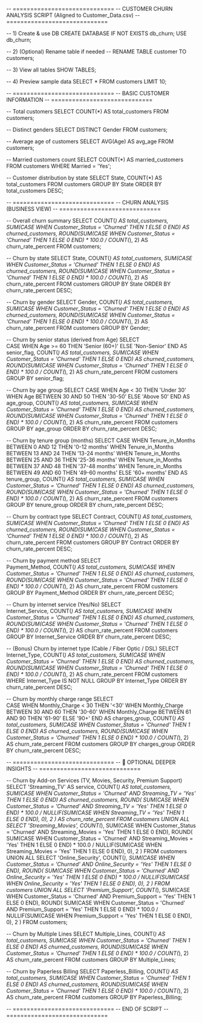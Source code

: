 -- =============================
-- CUSTOMER CHURN ANALYSIS SCRIPT (Aligned to Customer_Data.csv)
-- =============================

-- 1) Create & use DB
CREATE DATABASE IF NOT EXISTS db_churn;
USE db_churn;

-- 2) (Optional) Rename table if needed
-- RENAME TABLE customer TO customers;

-- 3) View all tables
SHOW TABLES;

-- 4) Preview sample data
SELECT * FROM customers LIMIT 10;

-- =============================
-- BASIC CUSTOMER INFORMATION
-- =============================

-- Total customers
SELECT COUNT(*) AS total_customers FROM customers;

-- Distinct genders
SELECT DISTINCT Gender FROM customers;

-- Average age of customers
SELECT AVG(Age) AS avg_age FROM customers;

-- Married customers count
SELECT COUNT(*) AS married_customers FROM customers WHERE Married = 'Yes';

-- Customer distribution by state
SELECT 
    State, 
    COUNT(*) AS total_customers
FROM customers
GROUP BY State
ORDER BY total_customers DESC;

-- =============================
-- CHURN ANALYSIS (BUSINESS VIEW)
-- =============================

-- Overall churn summary
SELECT 
    COUNT(*) AS total_customers,
    SUM(CASE WHEN Customer_Status = 'Churned' THEN 1 ELSE 0 END) AS churned_customers,
    ROUND(SUM(CASE WHEN Customer_Status = 'Churned' THEN 1 ELSE 0 END) * 100.0 / COUNT(*), 2) AS churn_rate_percent
FROM customers;

-- Churn by state
SELECT 
    State,
    COUNT(*) AS total_customers,
    SUM(CASE WHEN Customer_Status = 'Churned' THEN 1 ELSE 0 END) AS churned_customers,
    ROUND(SUM(CASE WHEN Customer_Status = 'Churned' THEN 1 ELSE 0 END) * 100.0 / COUNT(*), 2) AS churn_rate_percent
FROM customers
GROUP BY State
ORDER BY churn_rate_percent DESC;

-- Churn by gender
SELECT 
    Gender,
    COUNT(*) AS total_customers,
    SUM(CASE WHEN Customer_Status = 'Churned' THEN 1 ELSE 0 END) AS churned_customers,
    ROUND(SUM(CASE WHEN Customer_Status = 'Churned' THEN 1 ELSE 0 END) * 100.0 / COUNT(*), 2) AS churn_rate_percent
FROM customers
GROUP BY Gender;

-- Churn by senior status (derived from Age)
SELECT  
    CASE WHEN Age >= 60 THEN 'Senior (60+)' ELSE 'Non-Senior' END AS senior_flag,
    COUNT(*) AS total_customers,
    SUM(CASE WHEN Customer_Status = 'Churned' THEN 1 ELSE 0 END) AS churned_customers,
    ROUND(SUM(CASE WHEN Customer_Status = 'Churned' THEN 1 ELSE 0 END) * 100.0 / COUNT(*), 2) AS churn_rate_percent
FROM customers
GROUP BY senior_flag;

-- Churn by age group
SELECT 
    CASE 
        WHEN Age < 30 THEN 'Under 30'
        WHEN Age BETWEEN 30 AND 50 THEN '30-50'
        ELSE 'Above 50'
    END AS age_group,
    COUNT(*) AS total_customers,
    SUM(CASE WHEN Customer_Status = 'Churned' THEN 1 ELSE 0 END) AS churned_customers,
    ROUND(SUM(CASE WHEN Customer_Status = 'Churned' THEN 1 ELSE 0 END) * 100.0 / COUNT(*), 2) AS churn_rate_percent
FROM customers
GROUP BY age_group
ORDER BY churn_rate_percent DESC;

-- Churn by tenure group (months)
SELECT 
    CASE 
        WHEN Tenure_in_Months BETWEEN 0 AND 12 THEN '0-12 months'
        WHEN Tenure_in_Months BETWEEN 13 AND 24 THEN '13-24 months'
        WHEN Tenure_in_Months BETWEEN 25 AND 36 THEN '25-36 months'
        WHEN Tenure_in_Months BETWEEN 37 AND 48 THEN '37-48 months'
        WHEN Tenure_in_Months BETWEEN 49 AND 60 THEN '49-60 months'
        ELSE '60+ months'
    END AS tenure_group,
    COUNT(*) AS total_customers,
    SUM(CASE WHEN Customer_Status = 'Churned' THEN 1 ELSE 0 END) AS churned_customers,
    ROUND(SUM(CASE WHEN Customer_Status = 'Churned' THEN 1 ELSE 0 END) * 100.0 / COUNT(*), 2) AS churn_rate_percent
FROM customers
GROUP BY tenure_group
ORDER BY churn_rate_percent DESC;

-- Churn by contract type
SELECT 
    Contract,
    COUNT(*) AS total_customers,
    SUM(CASE WHEN Customer_Status = 'Churned' THEN 1 ELSE 0 END) AS churned_customers,
    ROUND(SUM(CASE WHEN Customer_Status = 'Churned' THEN 1 ELSE 0 END) * 100.0 / COUNT(*), 2) AS churn_rate_percent
FROM customers
GROUP BY Contract
ORDER BY churn_rate_percent DESC;

-- Churn by payment method
SELECT  
    Payment_Method,
    COUNT(*) AS total_customers,
    SUM(CASE WHEN Customer_Status = 'Churned' THEN 1 ELSE 0 END) AS churned_customers,
    ROUND(SUM(CASE WHEN Customer_Status = 'Churned' THEN 1 ELSE 0 END) * 100.0 / COUNT(*), 2) AS churn_rate_percent
FROM customers
GROUP BY Payment_Method
ORDER BY churn_rate_percent DESC;

-- Churn by internet service (Yes/No)
SELECT  
    Internet_Service,
    COUNT(*) AS total_customers,
    SUM(CASE WHEN Customer_Status = 'Churned' THEN 1 ELSE 0 END) AS churned_customers,
    ROUND(SUM(CASE WHEN Customer_Status = 'Churned' THEN 1 ELSE 0 END) * 100.0 / COUNT(*), 2) AS churn_rate_percent
FROM customers
GROUP BY Internet_Service
ORDER BY churn_rate_percent DESC;

-- (Bonus) Churn by internet type (Cable / Fiber Optic / DSL)
SELECT  
    Internet_Type,
    COUNT(*) AS total_customers,
    SUM(CASE WHEN Customer_Status = 'Churned' THEN 1 ELSE 0 END) AS churned_customers,
    ROUND(SUM(CASE WHEN Customer_Status = 'Churned' THEN 1 ELSE 0 END) * 100.0 / COUNT(*), 2) AS churn_rate_percent
FROM customers
WHERE Internet_Type IS NOT NULL
GROUP BY Internet_Type
ORDER BY churn_rate_percent DESC;

-- Churn by monthly charge range
SELECT  
    CASE 
        WHEN Monthly_Charge < 30 THEN '<30'
        WHEN Monthly_Charge BETWEEN 30 AND 60 THEN '30-60'
        WHEN Monthly_Charge BETWEEN 61 AND 90 THEN '61-90'
        ELSE '90+'
    END AS charges_group,
    COUNT(*) AS total_customers,
    SUM(CASE WHEN Customer_Status = 'Churned' THEN 1 ELSE 0 END) AS churned_customers,
    ROUND(SUM(CASE WHEN Customer_Status = 'Churned' THEN 1 ELSE 0 END) * 100.0 / COUNT(*), 2) AS churn_rate_percent
FROM customers
GROUP BY charges_group
ORDER BY churn_rate_percent DESC;

-- =============================
-- 📌 OPTIONAL DEEPER INSIGHTS
-- =============================

-- Churn by Add-on Services (TV, Movies, Security, Premium Support)
SELECT 
    'Streaming_TV' AS service,
    COUNT(*) AS total_customers,
    SUM(CASE WHEN Customer_Status = 'Churned' AND Streaming_TV = 'Yes' THEN 1 ELSE 0 END) AS churned_customers,
    ROUND(
        SUM(CASE WHEN Customer_Status = 'Churned' AND Streaming_TV = 'Yes' THEN 1 ELSE 0 END) 
        * 100.0 / NULLIF(SUM(CASE WHEN Streaming_TV = 'Yes' THEN 1 ELSE 0 END), 0), 2
    ) AS churn_rate_percent
FROM customers
UNION ALL
SELECT 
    'Streaming_Movies',
    COUNT(*),
    SUM(CASE WHEN Customer_Status = 'Churned' AND Streaming_Movies = 'Yes' THEN 1 ELSE 0 END),
    ROUND(
        SUM(CASE WHEN Customer_Status = 'Churned' AND Streaming_Movies = 'Yes' THEN 1 ELSE 0 END) 
        * 100.0 / NULLIF(SUM(CASE WHEN Streaming_Movies = 'Yes' THEN 1 ELSE 0 END), 0), 2
    )
FROM customers
UNION ALL
SELECT 
    'Online_Security',
    COUNT(*),
    SUM(CASE WHEN Customer_Status = 'Churned' AND Online_Security = 'Yes' THEN 1 ELSE 0 END),
    ROUND(
        SUM(CASE WHEN Customer_Status = 'Churned' AND Online_Security = 'Yes' THEN 1 ELSE 0 END) 
        * 100.0 / NULLIF(SUM(CASE WHEN Online_Security = 'Yes' THEN 1 ELSE 0 END), 0), 2
    )
FROM customers
UNION ALL
SELECT 
    'Premium_Support',
    COUNT(*),
    SUM(CASE WHEN Customer_Status = 'Churned' AND Premium_Support = 'Yes' THEN 1 ELSE 0 END),
    ROUND(
        SUM(CASE WHEN Customer_Status = 'Churned' AND Premium_Support = 'Yes' THEN 1 ELSE 0 END) 
        * 100.0 / NULLIF(SUM(CASE WHEN Premium_Support = 'Yes' THEN 1 ELSE 0 END), 0), 2
    )
FROM customers;

-- Churn by Multiple Lines
SELECT 
    Multiple_Lines,
    COUNT(*) AS total_customers,
    SUM(CASE WHEN Customer_Status = 'Churned' THEN 1 ELSE 0 END) AS churned_customers,
    ROUND(SUM(CASE WHEN Customer_Status = 'Churned' THEN 1 ELSE 0 END) * 100.0 / COUNT(*), 2) AS churn_rate_percent
FROM customers
GROUP BY Multiple_Lines;

-- Churn by Paperless Billing
SELECT 
    Paperless_Billing,
    COUNT(*) AS total_customers,
    SUM(CASE WHEN Customer_Status = 'Churned' THEN 1 ELSE 0 END) AS churned_customers,
    ROUND(SUM(CASE WHEN Customer_Status = 'Churned' THEN 1 ELSE 0 END) * 100.0 / COUNT(*), 2) AS churn_rate_percent
FROM customers
GROUP BY Paperless_Billing;

-- =============================
-- END OF SCRIPT
-- =============================
